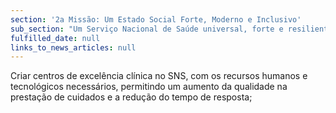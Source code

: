 ```yaml
---
section: '2a Missão: Um Estado Social Forte, Moderno e Inclusivo'
sub_section: "Um Serviço Nacional de Saúde universal, forte e resiliente"
fulfilled_date: null
links_to_news_articles: null
---
```


Criar centros de excelência clínica no SNS, com os recursos humanos e tecnológicos necessários, permitindo um aumento da qualidade na prestação de cuidados e a redução do tempo de resposta;